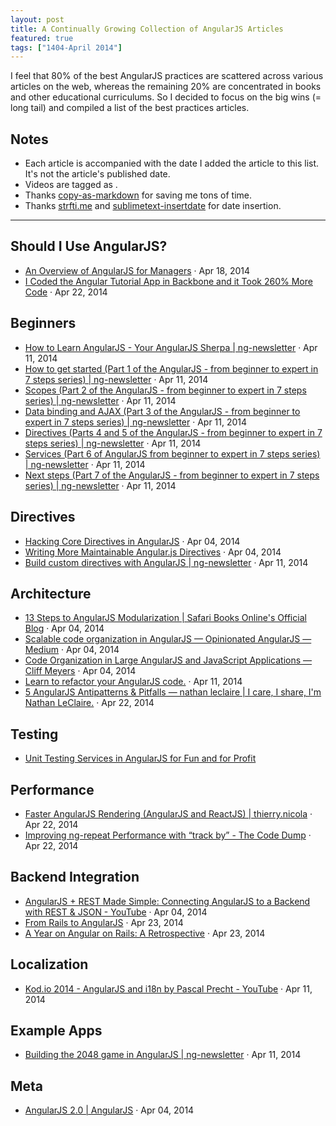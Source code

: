 ```yaml
---
layout: post
title: A Continually Growing Collection of AngularJS Articles
featured: true
tags: ["1404-April 2014"]
---
```


I feel that 80% of the best AngularJS practices are scattered across various articles on the web, whereas the remaining 20% are concentrated in books and other educational curriculums. So I decided to focus on the big wins (= long tail) and compiled a list of the best practices articles.

## Notes

* Each article is accompanied with the date I added the article to this list. It's not the article's published date.
* Videos are tagged as <i class="fa fa-video-camera"></i>.
* Thanks [copy-as-markdown](https://github.com/chitsaou/copy-as-markdown) for saving me tons of time.
* Thanks [strfti.me](http://strfti.me/) and [sublimetext-insertdate](https://github.com/FichteFoll/sublimetext-insertdate) for date insertion.

---

## Should I Use AngularJS?

* [An Overview of AngularJS for Managers](http://fifod.com/an-overview-of-anagularjs-for-managers/) · Apr 18, 2014
* [I Coded the Angular Tutorial App in Backbone and it Took 260% More Code](http://blog.42floors.com/coded-angular-tutorial-app-backbone-took-260-code/) · Apr 22, 2014

## Beginners

* [How to Learn AngularJS - Your AngularJS Sherpa | ng-newsletter](http://www.ng-newsletter.com/posts/how-to-learn-angular.html) · Apr 11, 2014
* [How to get started (Part 1 of the AngularJS - from beginner to expert in 7 steps series) | ng-newsletter](http://www.ng-newsletter.com/posts/beginner2expert-how_to_start.html) · Apr 11, 2014
* [Scopes (Part 2 of the AngularJS - from beginner to expert in 7 steps series) | ng-newsletter](http://www.ng-newsletter.com/posts/beginner2expert-scopes.html) · Apr 11, 2014
* [Data binding and AJAX (Part 3 of the AngularJS - from beginner to expert in 7 steps series) | ng-newsletter](http://www.ng-newsletter.com/posts/beginner2expert-data-binding.html) · Apr 11, 2014
* [Directives (Parts 4 and 5 of the AngularJS - from beginner to expert in 7 steps series) | ng-newsletter](http://www.ng-newsletter.com/posts/beginner2expert-directives.html) · Apr 11, 2014
* [Services (Part 6 of AngularJS from beginner to expert in 7 steps series) | ng-newsletter](http://www.ng-newsletter.com/posts/beginner2expert-services.html) · Apr 11, 2014
* [Next steps (Part 7 of the AngularJS - from beginner to expert in 7 steps series) | ng-newsletter](http://www.ng-newsletter.com/posts/beginner2expert-config.html) · Apr 11, 2014

## Directives

* [Hacking Core Directives in AngularJS](http://briantford.com/blog/angular-hacking-core.html) · Apr 04, 2014
* [Writing More Maintainable Angular.js Directives](http://www.codelord.net/2014/03/30/writing-more-maintainable-angular-dot-js-directives) · Apr 04, 2014
* [Build custom directives with AngularJS | ng-newsletter](http://www.ng-newsletter.com/posts/directives.html) · Apr 11, 2014

## Architecture

* [13 Steps to AngularJS Modularization | Safari Books Online's Official Blog](http://blog.safaribooksonline.com/2014/03/27/13-step-guide-angularjs-modularization/) · Apr 04, 2014
* [Scalable code organization in AngularJS — Opinionated AngularJS — Medium](https://medium.com/opinionated-angularjs/9f01b594bf06) · Apr 04, 2014
* [Code Organization in Large AngularJS and JavaScript Applications — Cliff Meyers](http://cliffmeyers.com/blog/2013/4/21/code-organization-angularjs-javascript) · Apr 04, 2014
* [Learn to refactor your AngularJS code.](http://blog.safaribooksonline.com/2014/04/08/refactoring-angularjs-get-hands-filthy/) · Apr 11, 2014
* [5 AngularJS Antipatterns & Pitfalls — nathan leclaire | I care, I share, I'm Nathan LeClaire.](http://nathanleclaire.com/blog/2014/04/19/5-angularjs-antipatterns-and-pitfalls/) · Apr 22, 2014

## Testing

* [Unit Testing Services in AngularJS for Fun and for Profit](http://nathanleclaire.com/blog/2014/04/12/unit-testing-services-in-angularjs-for-fun-and-for-profit/)

## Performance

* [Faster AngularJS Rendering (AngularJS and ReactJS) | thierry.nicola](http://www.williambrownstreet.net/blog/2014/04/faster-angularjs-rendering-angularjs-and-reactjs/) · Apr 22, 2014
* [Improving ng-repeat Performance with “track by” - The Code Dump](http://www.codelord.net/2014/04/15/improving-ng-repeat-performance-with-track-by/) · Apr 22, 2014

## Backend Integration

* <i class="fa fa-video-camera"></i> [AngularJS + REST Made Simple: Connecting AngularJS to a Backend with REST & JSON - YouTube](https://www.youtube.com/watch?v=aGHzqwQU06g&feature=em-subs_digest) · Apr 04, 2014
* [From Rails to AngularJS](http://blog.cesarandreu.com/post/from_rails_to_angularjs) · Apr 23, 2014
* [A Year on Angular on Rails: A Retrospective](http://www.localytics.com/blog/2014/a-year-on-angular-on-rails-a-retrospective/) · Apr 23, 2014

## Localization

* <i class="fa fa-video-camera"></i> [Kod.io 2014 - AngularJS and i18n by Pascal Precht - YouTube](https://www.youtube.com/watch?v=C7xqaExvaQ4&noredirect=1) · Apr 11, 2014

## Example Apps

* [Building the 2048 game in AngularJS | ng-newsletter](http://www.ng-newsletter.com/posts/building-2048-in-angularjs.html) · Apr 11, 2014

## Meta

* [AngularJS 2.0 | AngularJS](http://blog.angularjs.org/2014/03/angular-20.html) · Apr 04, 2014
